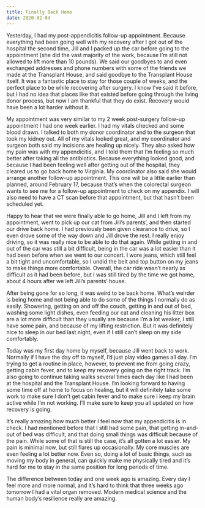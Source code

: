 ```yaml
---
title: Finally Back Home
date: 2020-02-04
---
```


Yesterday, I had my post-appendicitis follow-up appointment. Because everything had been going well with my recovery after I got out of the hospital the second time, Jill and I packed up the car before going to the appointment (she did the vast majority of the work, because I’m still not allowed to lift more than 10 pounds). We said our goodbyes to and even exchanged addresses and phone numbers with some of the friends we made at the Transplant House, and said goodbye to the Transplant House itself. It was a fantastic place to stay for those couple of weeks, and the perfect place to be while recovering after surgery. I know I’ve said it before, but I had no idea that places like that existed before going through the living donor process, but now I am thankful that they do exist.  Recovery would have been a lot harder without it.

My appointment was very similar to my 2 week post-surgery follow-up appointment I had one week earlier. I had my vitals checked and some blood drawn. I talked to both my donor coordinator and to the surgeon that took my kidney out. All of my vitals looked great, and my coordinator and surgeon both said my incisions are healing up nicely. They also asked how my pain was with my appendicitis, and I told them that I’m feeling so much better after taking all the antibiotics. Because everything looked good, and because I had been feeling well after getting out of the hospital, they cleared us to go back home to Virginia. My coordinator also said she would arrange another follow-up appointment. This one will be a little earlier than planned, around February 17, because that’s when the colorectal surgeon wants to see me for a follow-up appointment to check on my appendix. I will also need to have a CT scan before that appointment, but that hasn’t been scheduled yet.

Happy to hear that we were finally able to go home, Jill and I left from my appointment, went to pick up our cat from Jill’s parents’, and then started our drive back home. I had previously been given clearance to drive, so I even drove some of the way down and Jill drove the rest. I really enjoy driving, so it was really nice to be able to do that again. While getting in and out of the car was still a bit difficult, being in the car was a lot easier than it had been before when we went to our concert. I wore jeans, which still feel a bit tight and uncomfortable, so I undid the belt and top button on my jeans to make things more comfortable. Overall, the car ride wasn’t nearly as difficult as it had been before, but I was still tired by the time we got home, about 4 hours after we left Jill’s parents’ house.

After being gone for so long, it was weird to be back home. What’s weirder is being home and not being able to do some of the things I normally do as easily. Showering, getting on and off the couch, getting in and out of bed, washing some light dishes, even feeding our cat and cleaning his litter box are a lot more difficult than they usually are because I’m a lot weaker, I still have some pain, and because of my lifting restriction. But it was definitely nice to sleep in our bed last night, even if I still can’t sleep on my side comfortably.

Today was my first day home by myself, because Jill went back to work. Normally if I have the day off to myself, I’d just play video games all day. I’m trying to get a routine in place, however, to prevent me from going crazy, getting cabin fever, and to keep my recovery going on the right track. I’m also going to continue taking walks several times each day like I had been at the hospital and the Transplant House. I’m looking forward to having some time off at home to focus on healing, but it will definitely take some work to make sure I don’t get cabin fever and to make sure I keep my brain active while I’m not working. I’ll make sure to keep you all updated on how recovery is going.

It’s really amazing how much better I feel now that my appendicitis is in check. I had mentioned before that I still had some pain, that getting in-and-out of bed was difficult, and that doing small things was difficult because of the pain. While some of that is still the case, it’s all gotten a lot easier. My pain is minimal now, but still flares up occasionally. My core muscles are even feeling a lot better now. Even so, doing a lot of basic things, such as moving my body in general, can quickly make me physically tired and it’s hard for me to stay in the same position for long periods of time.

The difference between today and one week ago is amazing. Every day I feel more and more normal, and it’s hard to think that three weeks ago tomorrow I had a vital organ removed. Modern medical science and the human body’s resilience really are amazing.
